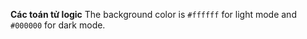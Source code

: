 **Các toán tử logic**
The background color is `#ffffff` for light mode and `#000000` for dark mode.
